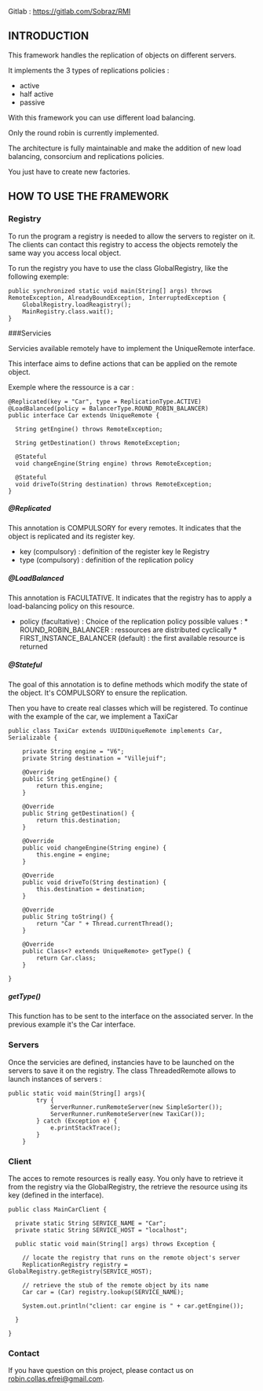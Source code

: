 Gitlab : https://gitlab.com/Sobraz/RMI

## INTRODUCTION

This framework handles the replication of objects on different servers.


It implements the 3 types of replications policies :
- active
- half active
- passive

With this framework you can use different load balancing. 

Only the round robin is currently implemented.


The architecture is fully maintainable and make the addition of new load balancing, consorcium and replications policies.


You just have to create new factories.

## HOW TO USE THE FRAMEWORK

### Registry

To run the program a registry is needed to allow the servers to register on it.
The clients can contact this registry to access the objects remotely the same way you access local object.

To run the registry you have to use the class GlobalRegistry, like the following exemple:

```
public synchronized static void main(String[] args) throws RemoteException, AlreadyBoundException, InterruptedException {
    GlobalRegistry.loadReagistry();
    MainRegistry.class.wait();
}
```

###Servicies

Servicies available remotely have to implement the UniqueRemote interface.

This interface aims to define actions that can be applied on the remote object. 

Exemple where the ressource is a car :  

```
@Replicated(key = "Car", type = ReplicationType.ACTIVE)
@LoadBalanced(policy = BalancerType.ROUND_ROBIN_BALANCER)
public interface Car extends UniqueRemote {

  String getEngine() throws RemoteException;

  String getDestination() throws RemoteException;

  @Stateful
  void changeEngine(String engine) throws RemoteException;

  @Stateful
  void driveTo(String destination) throws RemoteException;
}
```

##### @Replicated

This annotation is COMPULSORY for every remotes.
It indicates that the object is replicated and its register key.
- key (compulsory) : definition of the register key le Registry
- type (compulsory) : definition of the replication policy

##### @LoadBalanced

This annotation is FACULTATIVE.
It indicates that the registry has to apply a load-balancing policy on this resource.
- policy (facultative) : Choice of the replication policy
         possible values : 
         * ROUND_ROBIN_BALANCER : ressources are distributed cyclically
         * FIRST_INSTANCE_BALANCER (default) : the first available resource is returned
         
##### @Stateful

The goal of this annotation is to define methods which modify the state of the object.
It's COMPULSORY to ensure the replication.

Then you have to create real classes which will be registered.
To continue with the example of the car, we implement a TaxiCar

```
public class TaxiCar extends UUIDUniqueRemote implements Car, Serializable {

    private String engine = "V6";
    private String destination = "Villejuif";

    @Override
    public String getEngine() {
        return this.engine;
    }

    @Override
    public String getDestination() {
        return this.destination;
    }

    @Override
    public void changeEngine(String engine) {
        this.engine = engine;
    }

    @Override
    public void driveTo(String destination) {
        this.destination = destination;
    }

    @Override
    public String toString() {
        return "Car " + Thread.currentThread();
    }

    @Override
    public Class<? extends UniqueRemote> getType() {
        return Car.class;
    }

}
```

##### getType()

This function has to be sent to the interface on the associated server.
In the previous example it's the Car interface.

### Servers

Once the servicies are defined, instancies have to be launched on the servers to save it on the registry.
The class ThreadedRemote allows to launch instances of servers : 
```
public static void main(String[] args){
        try {
            ServerRunner.runRemoteServer(new SimpleSorter());
            ServerRunner.runRemoteServer(new TaxiCar());
        } catch (Exception e) {
            e.printStackTrace();
        }
    }
```

### Client

The acces to remote resources is really easy.
You only have to retrieve it from the registry via the GlobalRegistry, the retrieve the resource using its key (defined in the interface).

```
public class MainCarClient {

  private static String SERVICE_NAME = "Car";
  private static String SERVICE_HOST = "localhost";

  public static void main(String[] args) throws Exception {

    // locate the registry that runs on the remote object's server
    ReplicationRegistry registry = GlobalRegistry.getRegistry(SERVICE_HOST);

    // retrieve the stub of the remote object by its name
    Car car = (Car) registry.lookup(SERVICE_NAME);
    
    System.out.println("client: car engine is " + car.getEngine());

  }

}
```

### Contact

If you have question on this project, please contact us on robin.collas.efrei@gmail.com.